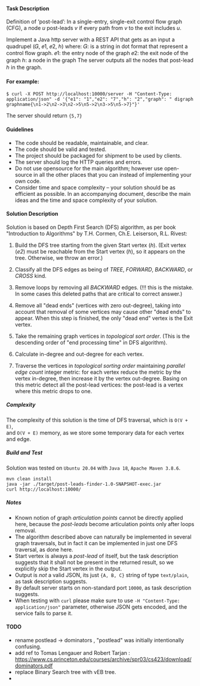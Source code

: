 #### Task Description

Definition of ‘post-lead’: In a single-entry, single-exit
control flow graph (CFG), a node _u_ post-leads _v_ if every path
from _v_ to the exit includes _u_.

Implement a Java http server with a REST API that gets as an
input a quadrupel (𝐺, 𝑒1, 𝑒2, ℎ) where:
𝐺: is a string in dot format that represent a control flow
graph.
𝑒1: the entry node of the graph
𝑒2: the exit node of the graph
ℎ: a node in the graph
The server outputs all the nodes that post-lead ℎ in the
graph.

#### For example:

    $ curl -X POST http://localhost:10000/server -H "Content-Type: application/json" -d '{"e1": "1","e2": "7","h": "2","graph": " digraph graphname{\n1->2\n2->3\n2->5\n5->2\n3->5\n5->7}"}'

The server should return `{5,7}`

#### Guidelines
- The code should be readable, maintainable, and clear.
- The code should be valid and tested.
- The project should be packaged for shipment to be used by
clients.
- The server should log the HTTP queries and errors.
- Do not use opensource for the main algorithm; however use
open-source in all the other places that you can instead
of implementing your own code.
- Consider time and space complexity – your solution should
be as efficient as possible. In an accompanying document,
describe the main ideas and the time and space complexity
of your solution.

#### Solution Description

Solution is based on Depth First Search (DFS) algorithm, as per book 
"Introduction to Algorithms" by T.H. Cormen, Ch.E. Leiserson, R.L. Rivest:    
1) Build the DFS tree starting from the given Start vertex (_h_). (Exit vertex (_e2_) must 
 be reachable from the Start vertex (_h_), so it appears on the tree. Otherwise, we throw an error.)

2) Classify all the DFS edges as being of _TREE_, _FORWARD_, _BACKWARD_, or _CROSS_ kind.

3) Remove loops by removing all _BACKWARD_ edges. (!!! this is the mistake. In some cases this deleted paths
that are critical to correct answer.) 

5) Remove all "dead ends" (vertices with zero out-degree), taking into account that removal 
 of some vertices may cause other "dead ends" to appear. When this step is finished, the only "dead end" vertex
 is the Exit vertex.

6) Take the remaining graph vertices in _topological sort order_. 
 (This is the descending order of "end processing time" in DFS algorithm).

7) Calculate in-degree and out-degree for each vertex.

8) Traverse the vertices in _topological sorting order_ maintaining _parallel edge count_ integer metric: 
 for each vertex reduce the metric by the vertex in-degree, then increase it by the vertex out-degree. 
 Basing on this metric detect all the post-lead vertices: the post-lead is a vertex where this metric drops to one.   

##### Complexity

The complexity of this solution is the time of DFS traversal, which is `O(V + E)`,  
and `O(V + E)` memory, as we store some temporary data for each vertex and edge.      

##### Build and Test

Solution was tested on `Ubuntu 20.04` with `Java 18`, `Apache Maven 3.8.6`.   

    mvn clean install
    java -jar ./target/post-leads-finder-1.0-SNAPSHOT-exec.jar
    curl http://localhost:10000/

##### Notes

- Known notion of graph _articulation points_ cannot be directly applied here, 
 because the _post-leads_ become articulation points only after loops removal.
- The algorithm described above can naturally be implemented in several graph traversals, but
 in fact it can be implemented in just one DFS traversal, as done here.
- Start vertex is always a _post-lead_ of itself, but the task description suggests that it shall not be
 present in the returned result, so we explicitly skip the Start vertex in the output.
- Output is *not* a valid JSON, its just `{A, B, C}` string of type `text/plain`, as task description suggests.
- By default server starts on non-standard port `10000`, as task description suggests.
- When testing with `curl` please make sure to use `-H "Content-Type: application/json"` parameter, otherwise JSON gets encoded,
 and the service fails to parse it.


#### TODO

 - rename postlead -> dominators , "postlead" was initially intentionally confusing.
 - add ref to Tomas Lengauer and Robert Tarjan : https://www.cs.princeton.edu/courses/archive/spr03/cs423/download/dominators.pdf
 - replace Binary Search tree with vEB tree.
 - 
